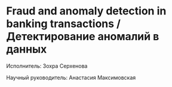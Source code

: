 # Fraud and anomaly detection in banking transactions / Детектирование аномалий в данных
Исполнитель: Зохра Серхенова

Научный руководитель: Анастасия Максимовская
